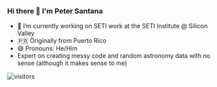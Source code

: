 ### Hi there 👋 I'm Peter Santana 

- 🔭 I’m currently working on SETI work at the SETI Institute @ Silicon Valley
- 🇵🇷 Originally from Puerto Rico
- 😄 Pronouns: He/Him
- Expert on creating messy code and random astronomy data with no sense (although it makes sense to me)


![visitors](https://visitor-badge.glitch.me/badge?page_id=page.id)
